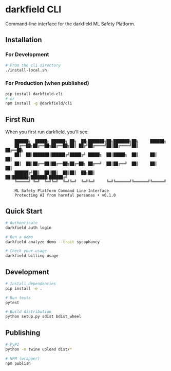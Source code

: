 # darkfield CLI

Command-line interface for the darkfield ML Safety Platform.

## Installation

### For Development

```bash
# From the cli directory
./install-local.sh
```

### For Production (when published)

```bash
pip install darkfield-cli
# or
npm install -g @darkfield/cli
```

## First Run

When you first run darkfield, you'll see:

```
    ██████╗  █████╗ ██████╗ ██╗  ██╗███████╗██╗███████╗██╗     ██████╗ 
    ██╔══██╗██╔══██╗██╔══██╗██║ ██╔╝██╔════╝██║██╔════╝██║     ██╔══██╗
    ██║  ██║███████║██████╔╝█████╔╝ █████╗  ██║█████╗  ██║     ██║  ██║
    ██║  ██║██╔══██║██╔══██╗██╔═██╗ ██╔══╝  ██║██╔══╝  ██║     ██║  ██║
    ██████╔╝██║  ██║██║  ██║██║  ██╗██║     ██║███████╗███████╗██████╔╝
    ╚═════╝ ╚═╝  ╚═╝╚═╝  ╚═╝╚═╝  ╚═╝╚═╝     ╚═╝╚══════╝╚══════╝╚═════╝ 

    ML Safety Platform Command Line Interface
    Protecting AI from harmful personas • v0.1.0
```

## Quick Start

```bash
# Authenticate
darkfield auth login

# Run a demo
darkfield analyze demo --trait sycophancy

# Check your usage
darkfield billing usage
```

## Development

```bash
# Install dependencies
pip install -e .

# Run tests
pytest

# Build distribution
python setup.py sdist bdist_wheel
```

## Publishing

```bash
# PyPI
python -m twine upload dist/*

# NPM (wrapper)
npm publish
```